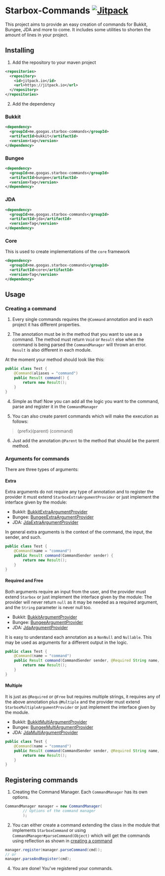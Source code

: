 Starbox-Commands [![Jitpack](https://jitpack.io/v/me.googas/starbox-commands.svg)](https://jitpack.io/#me.googas/starbox-commands)
===

This project aims to provide an easy creation of commands for Bukkit, Bungee, JDA and more to come. It includes some utilities to shorten the amount of lines in your project.

Installing
--------
1. Add the repository to your maven project

```xml
<repositories>
  <repository>
    <id>jitpack.io</id>
    <url>https://jitpack.io</url>
  </repository>
</repositories>
```

2. Add the dependency
   
### Bukkit

```xml
<dependency>
  <groupId>me.googas.starbox-commands</groupId>
  <artifactId>bukkit</artifactId>
  <version>tag</version>
</dependency>
```

### Bungee

```xml
<dependency>
  <groupId>me.googas.starbox-commands</groupId>
  <artifactId>bungee</artifactId>
  <version>Tag</version>
</dependency>
```

### JDA

```xml
<dependency>
  <groupId>me.googas.starbox-commands</groupId>
  <artifactId>jda</artifactId>
  <version>Tag</version>
</dependency>
```

### Core

This is used to create implementations of the `core` framework

```xml
<dependency>
  <groupId>me.googas.starbox-commands</groupId>
  <artifactId>core</artifactId>
  <version>Tag</version>
</dependency>
```

Usage
--------

### Creating a command

1. Every single commands requires the `@Command` annotation and in each project it has different properties.
   
2. The annotation must be in the method that you want to use as a command. The method must return `Void` or `Result` else
when the command is being parsed the `CommandManager` will thrown an error. `Result` is also different in each module.
   
At the moment your method should look like this:

```java
public class Test {
    @Command(aliases = "command")
    public Result command() {
        return new Result();
    }
}
```

4. Simple as that! Now you can add all the logic you want to the command, parse and register it  in the `CommandManager`

5. You can also create parent commands which will make the execution as follows:

> (prefix)(parent) (command)

6. Just add the annotation `@Parent` to the method that should be the parent method.

### Arguments for commands

There are three types of arguments:

#### Extra

Extra arguments do not require any type of annotation and to register the provider it must extend `StarboxExtraArgumentProvider`
or just implement the interface given by the module:

* Bukkit: [BukkitExtraArgumentProvider](https://github.com/Chevyself/Starbox-Commands/blob/master/bukkit/src/main/java/me/googas/commands/bukkit/providers/type/BukkitExtraArgumentProvider.java)
* Bungee: [BungeeExtraArgumentProvider](https://github.com/Chevyself/Starbox-Commands/blob/master/bungee/src/main/java/me/googas/commands/bungee/providers/type/BungeeExtraArgumentProvider.java)
* JDA: [JdaExtraArgumentProvider](https://github.com/Chevyself/Starbox-Commands/blob/master/jda/src/main/java/me/googas/commands/jda/providers/type/JdaExtraArgumentProvider.java)

In general extra arguments is the context of the command, the input, the sender, and such.

```java
public class Test {
    @Command(name = "command")
    public Result command(CommandSender sender) {
        return new Result();
    }
}
```

#### Required and Free

Both arguments require an input from the user, and the provider must extend `Starbox` or just implement the interface given by the module: The provider will never
return `null` as it may be needed as a required argument, and the `String` parameter is never null too.

* Bukkit: [BukkitArgumentProvider](https://github.com/Chevyself/Starbox-Commands/blob/master/bukkit/src/main/java/me/googas/commands/bukkit/providers/type/BukkitArgumentProvider.java)
* Bungee: [BungeeArgumentProvider](https://github.com/Chevyself/Starbox-Commands/blob/master/bungee/src/main/java/me/googas/commands/bungee/providers/type/BungeeArgumentProvider.java)
* JDA: [JdaArgumentProvider](https://github.com/Chevyself/Starbox-Commands/blob/master/jda/src/main/java/me/googas/commands/jda/providers/type/JdaArgumentProvider.java)

It is easy to understand each annotation as a `NonNull` and `Nullable`. This may be used as arguments for a different
output in the logic.

```java
public class Test {
    @Command(name = "command")
    public Result command(CommandSender sender, @Required String name, @Free long size) {
        return new Result();
    }
}            
```            

#### Multiple

It is just as `@Required` or `@Free` but requires multiple strings, it requires any of the above annotation plus
`@Multiple` and the provider must extend `StarboxMultipleArgumentProvider` or just implement the interface given by the module.

* Bukkit: [BukkitMultiArgumentProvider](https://github.com/Chevyself/Starbox-Commands/blob/master/bukkit/src/main/java/me/googas/commands/bukkit/providers/type/BukkitMultiArgumentProvider.java)
* Bungee: [BungeeMultiArgumentProvider](https://github.com/Chevyself/Starbox-Commands/blob/master/bungee/src/main/java/me/googas/commands/bungee/providers/type/BungeeMultiArgumentProvider.java)
* JDA: [JdaMultiArgumentProvider](https://github.com/Chevyself/Starbox-Commands/blob/master/jda/src/main/java/me/googas/commands/jda/providers/type/JdaMultiArgumentProvider.java)

```java
public class Test {
    @Command(name = "command")
    public Result command(CommandSender sender, @Required String name, @Free long size, @Multiple @Free JoinedStrings args) {
        return new Result();
    }
}            
```    

Registering commands
--------

1. Creating the Command Manager. Each `CommandManager` has its own options.

```java
CommandManager manager = new CommandManager(
        // Options of the command manager
        );
```

2. You can either create a command extending the class in the module that implements `StarboxCommand` or using `CommandManager#parseCommand(Object)` which will get the commands using 
reflection as shown in [creating a command](#creating-a-command)

```java
manager.register(manager.parseCommand(cmd));
// or
manager.parseAndRegister(cmd);
```

4. You are done! You've registered your commands.